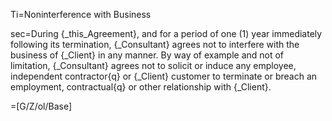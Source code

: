 Ti=Noninterference with Business

sec=During {_this_Agreement}, and for a period of one (1) year immediately following its termination, {_Consultant} agrees not to interfere with the business of {_Client} in any manner.  By way of example and not of limitation, {_Consultant} agrees not to solicit or induce any employee, independent contractor{q} or {_Client} customer to terminate or breach an employment, contractual{q} or other relationship with {_Client}.

=[G/Z/ol/Base]
